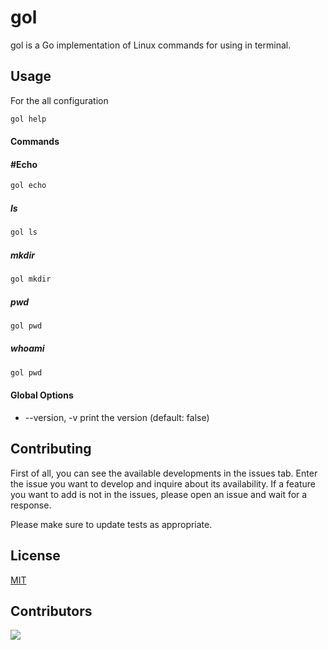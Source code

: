 # gol

gol is a Go implementation of Linux commands for using in terminal.

## Usage

For the all configuration
```bash
gol help
```
#### Commands
#### #Echo
```bash
gol echo
```

##### ls
```bash
gol ls
```

##### mkdir
```bash
gol mkdir
```

##### pwd
```bash
gol pwd
```

##### whoami
```bash
gol pwd
```

#### Global Options
- --version, -v print the version (default: false)

## Contributing
First of all, you can see the available developments in the issues tab. Enter the issue you want to develop and inquire about its availability. If a feature you want to add is not in the issues, please open an issue and wait for a response.

Please make sure to update tests as appropriate.

## License
[MIT](https://choosealicense.com/licenses/mit/)

## Contributors
<a href = "https://github.com/Tanu-N-Prabhu/Python/graphs/contributors">
  <img src = "https://contrib.rocks/image?repo=yakuter/gol"/>
</a>
